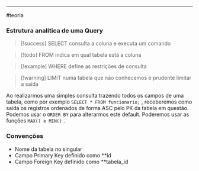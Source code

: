 ***
#teoria 


### Estrutura analítica de uma Query

>[!success] SELECT  consulta a coluna e executa um comando

>[!todo] FROM indica em qual tabela está a coluna

>[!example] WHERE define as restrições de consulta

>[!warning] LIMIT numa tabela que não conhecemos é prudente limitar a saída


Ao realizarmos uma simples consulta trazendo todos os campos de uma tabela, como por exemplo  `SELECT * FROM funcionario;` , receberemos como saída os registros ordenados de forma ASC pelo PK da tabela em questão. Podemos usar o `ORDER BY` para alterarmos este default. Poderemos usar as funções `MAX() e MIN()` .


### Convenções

- Nome da tabela no singular
- Campo Primary Key definido como **id
- Campo Foreign Key definido como **tabela_id

